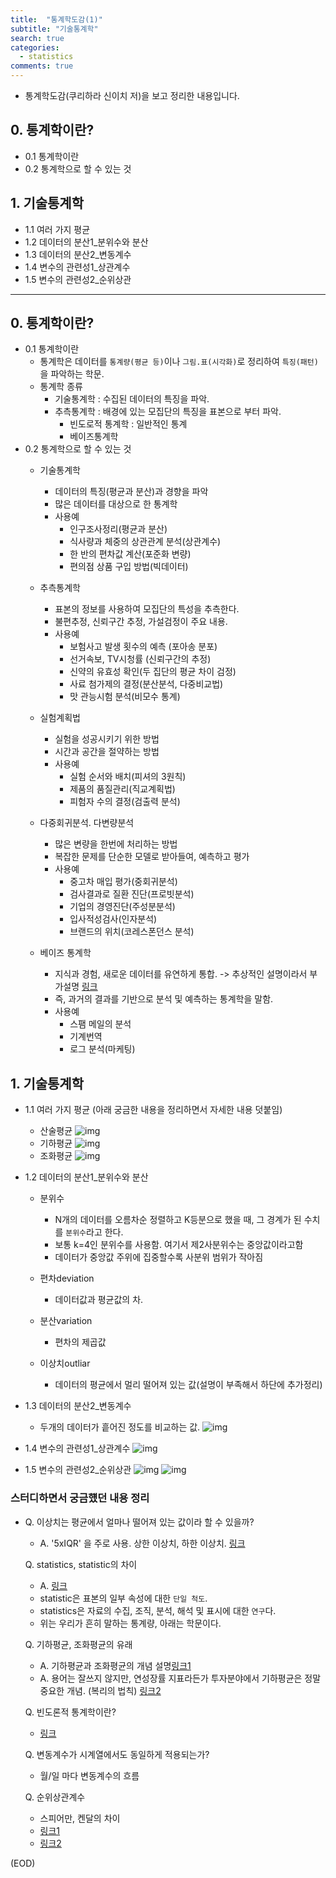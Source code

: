 ```yaml
---
title:  "통계학도감(1)"
subtitle: "기술통계학"
search: true
categories:
  - statistics
comments: true
---
```


- 통계학도감(쿠리하라 신이치 저)을 보고 정리한 내용입니다.

## 0. 통계학이란?
- 0.1 통계학이란
- 0.2 통계학으로 할 수 있는 것

## 1. 기술통계학
- 1.1 여러 가지 평균
- 1.2 데이터의 분산1_분위수와 분산
- 1.3 데이터의 분산2_변동계수
- 1.4 변수의 관련성1_상관계수
- 1.5 변수의 관련성2_순위상관

-----

## 0. 통계학이란?
- 0.1 통계학이란
    - 통계학은 데이터를 `통계량(평균 등)`이나 `그림.표(시각화)`로 정리하여 `특징(패턴)`을 파악하는 학문.
    - 통계학 종류
        - 기술통계학 : 수집된 데이터의 특징을 파악.
        - 추측통계학 : 배경에 있는 모집단의 특징을 표본으로 부터 파악.
            - 빈도로적 통계학 : 일반적인 통계
            - 베이즈통계학 
- 0.2 통계학으로 할 수 있는 것
    - 기술통계학
        - 데이터의 특징(평균과 분산)과 경향을 파악
        - 많은 데이터를 대상으로 한 통계학
        - 사용예
            - 인구조사정리(평균과 분산)
            - 식사량과 체중의 상관관계 분석(상관계수)
            - 한 반의 편차값 계산(포준화 변량)
            - 편의점 상품 구입 방법(빅데이터)
    - 추측통계학
        - 표본의 정보를 사용하여 모집단의 특성을 추측한다.
        - 불편추정, 신뢰구간 추정, 가설검정이 주요 내용.
        - 사용예
            - 보험사고 발생 횟수의 예측 (포아송 분포)
            - 선거속보, TV시청률 (신뢰구간의 추정)
            - 신약의 유효성 확인(두 집단의 평균 차이 검정)
            - 사료 첨가제의 결정(분산분석, 다중비교법)
            - 맛 관능시험 분석(비모수 통계)

    - 실험계획법
        - 실험을 성공시키기 위한 방법
        - 시간과 공간을 절약하는 방법
        - 사용예
            - 실험 순서와 배치(피셔의 3원칙)
            - 제품의 품질관리(직교계획법)
            - 피험자 수의 결정(검출력 분석)

    - 다중회귀분석. 다변량분석
        - 많은 변량을 한번에 처리하는 방법
        - 복잡한 문제를 단순한 모델로 받아들여, 예측하고 평가
        - 사용예
            - 중고차 매입 평가(중회귀분석)
            - 검사결과로 질환 진단(프로빗분석)
            - 기업의 경영진단(주성분분석)
            - 입사적성검사(인자분석)
            - 브랜드의 위치(코레스폰던스 분석)
    - 베이즈 통계학
        - 지식과 경험, 새로운 데이터를 유연하게 통합. -> 추상적인 설명이라서 부가설명 [링크](https://m.blog.naver.com/PostView.nhn?blogId=cjh226&logNo=220796713388&proxyReferer=https%3A%2F%2Fwww.google.com%2F)
        - 즉, 과거의 결과를 기반으로 분석 및 예측하는 통계학을 말함.
        - 사용예
            - 스팸 메일의 분석
            - 기계번역
            - 로그 분석(마케팅)

## 1. 기술통계학

- 1.1 여러 가지 평균 (아래 궁금한 내용을 정리하면서 자세한 내용 덧붙임)
    - 산술평균
        ![img](https://www.dropbox.com/s/1vcq7dxigm12cxz/%EC%82%B0%EC%88%A0%ED%8F%89%EA%B7%A0.png?dl=1)
    - 기하평균
        ![img](https://www.dropbox.com/s/jlbsrkr4c467hty/%EA%B8%B0%ED%95%98%ED%8F%89%EA%B7%A0.png?dl=1)
    - 조화평균
        ![img](https://www.dropbox.com/s/gne2f8v3qqsbyk6/%EC%A1%B0%ED%99%94%ED%8F%89%EA%B7%A0.png?dl=1)
- 1.2 데이터의 분산1_분위수와 분산
    - 분위수
        - N개의 데이터를 오름차순 정렬하고 K등분으로 했을 때, 그 경계가 된 수치를 `분위수`라고 한다.
        - 보통 k=4인 분위수를 사용함. 여기서 제2사분위수는 중앙값이라고함
        - 데이터가 중앙값 주위에 집중할수록 사분위 범위가 작아짐

    - 편차deviation
        - 데이터값과 평균값의 차.
    - 분산variation
        - 편차의 제곱값
    - 이상치outliar
        - 데이터의 평균에서 멀리 떨어져 있는 값(설명이 부족해서 하단에 추가정리)

- 1.3 데이터의 분산2_변동계수
    - 두개의 데이터가 흩어진 정도를 비교하는 값.
    ![img](https://www.dropbox.com/s/kx0lus0bh2vjka9/_%EB%B3%80%EB%8F%99%EA%B3%84%EC%88%98.png?dl=1)
- 1.4 변수의 관련성1_상관계수
    ![img](https://www.dropbox.com/s/63b0d0kqmwo6yia/_%EC%83%81%EA%B4%80%EA%B3%84%EC%88%98.png?dl=1)
- 1.5 변수의 관련성2_순위상관
    ![img](https://www.dropbox.com/s/122m8m6womasby5/_%EC%8A%A4%ED%94%BC%EC%96%B4%EB%A7%8C.png?dl=1)
    ![img](https://www.dropbox.com/s/iv0slg1qp8w5hdx/_%EC%BC%84%EB%8B%AC.png?dl=1)




### 스터디하면서 궁금헀던 내용 정리

- Q. 이상치는 평균에서 얼마나 떨어져 있는 값이라 할 수 있을까?
  - A. '5xIQR' 을 주로 사용. 상한 이상치, 하한 이상치. [링크](https://ko.khanacademy.org/math/statistics-probability/summarizing-quantitative-data/box-whisker-plots/a/identifying-outliers-iqr-rule)
  
  Q. statistics, statistic의 차이
  - A. [링크](https://www.askdifference.com/statistic-vs-statistics/)
  - statistic은 표본의 일부 속성에 대한 `단일 척도`.
  - statistics은 자료의 수집, 조직, 분석, 해석 및 표시에 대한 `연구`다.
  - 위는 우리가 흔히 말하는 통계량, 아래는 학문이다.
  
  Q. 기하평균, 조화평균의 유래
  - A. 기하평균과 조화평균의 개념 설명[링크1](https://wikidocs.net/23088)
  - A. 용어는 잘쓰지 않지만, 연성장률 지표라든가 투자분야에서 기하평균은 정말 중요한 개념. (복리의 법칙) [링크2](http://egloos.zum.com/younglang/v/2174537)

  Q. 빈도론적 통계학이란?
  - [링크](https://www.probabilisticworld.com/frequentist-bayesian-approaches-inferential-statistics/)

  Q. 변동계수가 시계열에서도 동일하게 적용되는가?
  - 월/일 마다 변동계수의 흐름

  Q. 순위상관계수 
    - 스피어만, 켄달의 차이
    - [링크1](https://mansoostat.tistory.com/115)
    - [링크2](https://thebook.io/006723/ch07/06/02/)


(EOD)